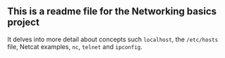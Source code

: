 ## This is a readme file for the Networking basics project

It delves into more detail about concepts such ```localhost```, the ```/etc/hosts``` file, Netcat examples, ```nc```, ```telnet``` and ```ipconfig```.